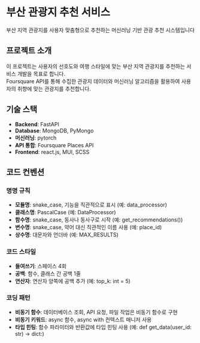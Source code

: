 # 부산 관광지 추천 서비스

부산 지역 관광지를 사용자 맞춤형으로 추천하는 머신러닝 기반 관광 추천 시스템입니다

## 프로젝트 소개

이 프로젝트는 사용자의 선호도와 여행 스타일에 맞는 부산 지역 관광지를 추천하는 서비스 개발을 목표로 합니다.<br>
Foursquare API를 통해 수집한 관광지 데이터와 머신러닝 알고리즘을 활용하여 사용자의 취향에 맞는 관광지를 추천합니다.

## 기술 스택

- **Backend**: FastAPI
- **Database**: MongoDB, PyMongo
- **머신러닝**: pytorch
- **API 통합**: Foursquare Places API
- **Frontend**: react.js, MUI, SCSS

## 코드 컨벤션

### 명명 규칙
- **모듈명**: snake_case, 기능을 직관적으로 표시 (예: data_processor)
- **클래스명**: PascalCase (예: DataProcessor)
- **함수명**: snake_case, 동사나 동사구로 시작 (예: get_recommendations())
- **변수명**: snake_case, 약어 대신 직관적인 이름 사용 (예: place_id)
- **상수명**: 대문자와 언더바 (예: MAX_RESULTS)

### 코드 스타일
- **들여쓰기**: 스페이스 4회
- **공백**: 함수, 클래스 간 공백 1줄
- **연산자**: 연산자 양쪽에 공백 추가 (예: top_k: int = 5)

### 코딩 패턴
- **비동기 함수**: 데이터베이스 조회, API 요청, 파일 작업은 비동기 함수로 구현
- **비동기 키워드**: async 함수, async with 컨텍스트 매니저 사용
- **타입 힌팅**: 함수 파라미터와 반환값에 타입 힌팅 사용 (예: def get_data(user_id: str) -> dict:)
